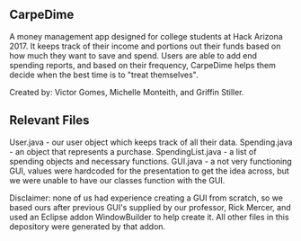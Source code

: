 CarpeDime
-----------------------------------
A money management app designed for college students at Hack Arizona 2017. It keeps track of their
income and portions out their funds based on how much they want to save and spend. Users are
able to add end spending reports, and based on their frequency, CarpeDime helps them decide
when the best time is to "treat themselves".

Created by: Victor Gomes, Michelle Monteith, and Griffin Stiller.


Relevant Files
-----------------------------------
User.java - our user object which keeps track of all their data.
Spending.java - an object that represents a purchase.
SpendingList.java - a list of spending objects and necessary functions.
GUI.java - a not very functioning GUI, values were hardcoded for the presentation to get the idea across, but we were unable to have our classes function with the GUI.

Disclaimer: none of us had experience creating a GUI from scratch, so we based ours after previous
GUI's supplied by our professor, Rick Mercer, and used an Eclipse addon WindowBuilder to help create
it. All other files in this depository were generated by that addon.
